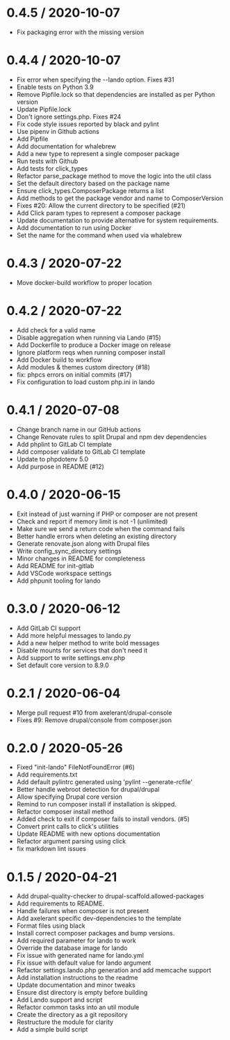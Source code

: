 
0.4.5 / 2020-10-07
==================

* Fix packaging error with the missing version

0.4.4 / 2020-10-07
==================

* Fix error when specifying the --lando option. Fixes #31
* Enable tests on Python 3.9
* Remove Pipfile.lock so that dependencies are installed as per Python version
* Update Pipfile.lock
* Don't ignore settings.php. Fixes #24
* Fix code style issues reported by black and pylint
* Use pipenv in Github actions
* Add Pipfile
* Add documentation for whalebrew
* Add a new type to represent a single composer package
* Run tests with Github
* Add tests for click_types
* Refactor parse_package method to move the logic into the util class
* Set the default directory based on the package name
* Ensure click_types.ComposerPackage returns a list
* Add methods to get the package vendor and name to ComposerVersion
* Fixes #20: Allow the current directory to be specified (#21)
* Add Click param types to represent a composer package
* Update documentation to provide alternative for system requirements.
* Add documentation to run using Docker
* Set the name for the command when used via whalebrew

0.4.3 / 2020-07-22
==================

* Move docker-build workflow to proper location

0.4.2 / 2020-07-22
==================

* Add check for a valid name
* Disable aggregation when running via Lando (#15)
* Add Dockerfile to produce a Docker image on release
* Ignore platform reqs when running composer install
* Add Docker build to workflow
* Add modules & themes custom directory (#18)
* fix: phpcs errors on initial commits (#17)
* Fix configuration to load custom php.ini in lando

0.4.1 / 2020-07-08
==================

* Change branch name in our GitHub actions
* Change Renovate rules to split Drupal and npm dev dependencies
* Add phplint to GitLab CI template
* Add composer validate to GitLab CI template
* Update to phpdotenv 5.0
* Add purpose in README (#12)

0.4.0 / 2020-06-15
==================

* Exit instead of just warning if PHP or composer are not present
* Check and report if memory limit is not -1 (unlimited)
* Make sure we send a return code when the command fails
* Better handle errors when deleting an existing directory
* Generate renovate.json along with Drupal files
* Write config_sync_directory settings
* Minor changes in README for completeness
* Add README for init-gitlab
* Add VSCode workspace settings
* Add phpunit tooling for lando

0.3.0 / 2020-06-12
==================

* Add GitLab CI support
* Add more helpful messages to lando.py
* Add a new helper method to write bold messages
* Disable mounts for services that don't need it
* Add support to write settings.env.php
* Set default core version to 8.9.0

0.2.1 / 2020-06-04
==================

* Merge pull request #10 from axelerant/drupal-console
* Fixes #9: Remove drupal/console from composer.json

0.2.0 / 2020-05-26
==================

* Fixed "init-lando" FileNotFoundError (#6)
* Add requirements.txt
* Add default pylintrc generated using 'pylint --generate-rcfile'
* Better handle webroot detection for drupal/drupal
* Allow specifying Drupal core version
* Remind to run composer install if installation is skipped.
* Refactor composer install method
* Added check to exit if composer fails to install vendors. (#5)
* Convert print calls to click's utilities
* Update README with new options documentation
* Refactor argument parsing using click
* fix markdown lint issues

0.1.5 / 2020-04-21
==================

* Add drupal-quality-checker to drupal-scaffold.allowed-packages
* Add requirements to README.
* Handle failures when composer is not present
* Add axelerant specific dev-dependencies to the template
* Format files using black
* Install correct composer packages and bump versions.
* Add required parameter for lando to work
* Override the database image for lando
* Fix issue with generated name for lando.yml
* Fix issue with default value for lando argument
* Refactor settings.lando.php generation and add memcache support
* Add installation instructions to the readme
* Update documentation and minor tweaks
* Ensure dist directory is empty before building
* Add Lando support and script
* Refactor common tasks into an util module
* Create the directory as a git repository
* Restructure the module for clarity
* Add a simple build script

